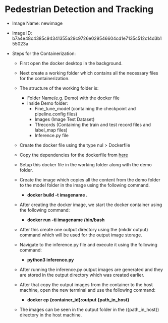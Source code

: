 # Pedestrian Detection and Tracking

* Image Name: newimage

* Image ID: b7a4e48c4385c94341355a29c9726e029546604cd1e7135c512c14d3b155023a


* Steps for the Containerization:

  * First open the docker desktop in the background.
  * Next create a working folder which contains all the necessary files for the containerization.
  * The structure of the working folder is:
     * Folder Name(e.g. Demo) with the docker file
     * Inside Demo folder:
       * Fine_tune_model (containing the checkpoint and pipeline.config files)
       * Images (Image Test Dataset)
       * Tfrecords (Containing the train and test record files and label_map files)
       * Inference.py file
  * Create the docker file using the type nul > Dockerfile
  * Copy the dependencies for the dockerfile from [here](https://gitlab.iotiot.in/interns-projects/pedestrian-detection-and-tracking/-/blob/Containerization_of_Inference_Model/Dockerfile)
  * Setup this docker file in the working folder along with the demo folder.

  * Create the image which copies all the content from the demo folder to the model folder in the image using the following command.
     *  **docker build -t imagename .**

  * After creating the docker image, we start the docker container using the following command:
     *  **docker run -ti imagename /bin/bash**

  * After this create one output directory using the (mkdir output) command which will be used for the output image storage.
 
  * Navigate to the inference.py file and execute it using the following command:
     *  **python3 inference.py**

  * After running the inference.py output images are generated and they are stored in the output directory which was created earlier.
 
  * After that copy the output images from the container to the host machine, open the new terminal and use the following command:
     *  **docker cp {container_id}:output {path_in_host}**
 

  * The images can be seen in the output folder in the ({path_in_host}) directory in the host machine.

